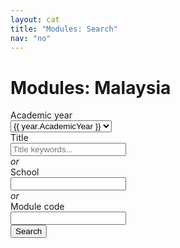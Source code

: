 ```yaml
---
layout: cat
title: "Modules: Search"
nav: "no"
---
```


<h1 class="padTitle">Modules: Malaysia</h1>

<form action="moduleResults.html">

  <div class="form-group row">
    <label for="AcademicYear" class="col-sm-2 col-form-labelXX">Academic year</label>
    <div class="col-sm-10">
      <select id="AcademicYear" class="form-control">
        {% assign years = site.data.years %}
        {% for year in years %}
        <option>{{ year.AcademicYear }}</option>
        {% endfor %}
      </select>
    </div>
  </div>

<!-- <p>Search by keyword <b>or</b> programme <b>or</b> UCAS code:</p> -->

  <div class="form-group row noPad">
    <label for="Title" class="col-sm-2 col-form-labelXX">Title</label>
    <div class="col-sm-10">
      <input type="text" class="form-control" id="Title" placeholder="Title keywords...">
    </div>
  </div>

<div><i>or</i></div>

  <div class="form-group row noPad">
    <label for="School" class="col-sm-2 col-form-labelXX">School</label>
    <div class="col-sm-10">
      <input type="text" class="form-control" id="School" >
    </div>
  </div>

<div><i>or</i></div>

  <div class="form-group row">
    <label for="Modulecode" class="col-sm-2 col-form-labelXX">Module code</label>
    <div class="col-sm-10">
      <input type="text" class="form-control" id="Modulecode" >
    </div>
  </div>

  <div class="form-group row">
    <div class="col-sm-10 offset-sm-2">
      <button type="submit" class="btn btn-primary">Search</button>
    </div>
  </div>

</form>
